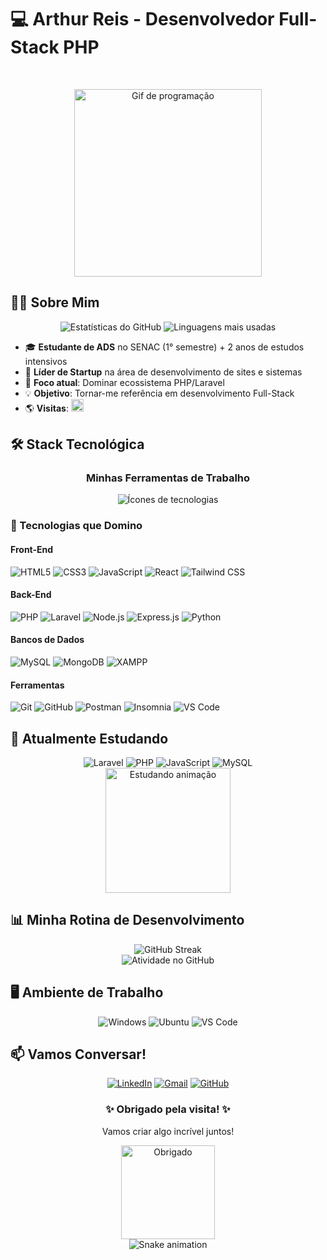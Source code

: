 # 💻 Arthur Reis - Desenvolvedor Full-Stack PHP

<div align="center">
 <p align="center">
  <img src="https://readme-typing-svg.demolab.com?font=Fira+Code&size=22&duration=3000&pause=1000&color=6F4E37&center=true&vCenter=true&width=500&lines=☕+Amante+de+Café+e+Código;💻+Codando+com+Cafeína;🔧+Builds+com+aroma+de+Java;🌙+Debugando+até+de+manhã" alt="">
</p>

  <br>
  <img src="https://media.giphy.com/media/v1.Y2lkPTc5MGI3NjExcWJ2d2J5eWx6b3R3eWx0eWJ5d2Z0b2FqY2J6eGZ0dXJqZ3R0eW5xZyZlcD12MV9pbnRlcm5hbF9naWZfYnlfaWQmY3Q9Zw/qgQUggAC3Pfv687qPC/giphy.gif" width="300" alt="Gif de programação">
</div>

## 👨‍💻 Sobre Mim

<div align="center">
  <img src="https://github-readme-stats.vercel.app/api?username=friarthur&show_icons=true&theme=tokyonight&hide_border=true&include_all_commits=true" alt="Estatísticas do GitHub">
  <img src="https://github-readme-stats.vercel.app/api/top-langs/?username=friarthur&layout=compact&theme=tokyonight&hide_border=true" alt="Linguagens mais usadas">
</div>

- 🎓 **Estudante de ADS** no SENAC (1° semestre) + 2 anos de estudos intensivos
- 🚀 **Líder de Startup** na área de desenvolvimento de sites e sistemas
- 🌱 **Foco atual**: Dominar ecossistema PHP/Laravel
- 💡 **Objetivo**: Tornar-me referência em desenvolvimento Full-Stack
- 🌎 **Visitas**: <img src="https://visitor-badge.laobi.icu/badge?page_id=friarthur.friarthur" alt="Visitas" style="height:20px;">

## 🛠️ Stack Tecnológica

<div align="center">
  <h3>Minhas Ferramentas de Trabalho</h3>
  <img src="https://skillicons.dev/icons?i=php,laravel,js,ts,html,css,tailwind,react,nodejs,mysql,mongodb,git,github,postman,figma,vscode" alt="Ícones de tecnologias">
</div>

### 🔧 Tecnologias que Domino

#### Front-End
<img src="https://img.shields.io/badge/HTML5-E34F26?style=for-the-badge&logo=html5&logoColor=white" alt="HTML5"> 
<img src="https://img.shields.io/badge/CSS3-1572B6?style=for-the-badge&logo=css3&logoColor=white" alt="CSS3">
<img src="https://img.shields.io/badge/JavaScript-F7DF1E?style=for-the-badge&logo=javascript&logoColor=black" alt="JavaScript">
<img src="https://img.shields.io/badge/React-20232A?style=for-the-badge&logo=react&logoColor=61DAFB" alt="React">
<img src="https://img.shields.io/badge/Tailwind_CSS-38B2AC?style=for-the-badge&logo=tailwind-css&logoColor=white" alt="Tailwind CSS">

#### Back-End
<img src="https://img.shields.io/badge/PHP-777BB4?style=for-the-badge&logo=php&logoColor=white" alt="PHP">
<img src="https://img.shields.io/badge/Laravel-FF2D20?style=for-the-badge&logo=laravel&logoColor=white" alt="Laravel">
<img src="https://img.shields.io/badge/Node.js-43853D?style=for-the-badge&logo=node.js&logoColor=white" alt="Node.js">
<img src="https://img.shields.io/badge/Express.js-404D59?style=for-the-badge&logo=express" alt="Express.js">
<img src="https://img.shields.io/badge/Python-3776AB?style=for-the-badge&logo=python&logoColor=white" alt="Python">

#### Bancos de Dados
<img src="https://img.shields.io/badge/MySQL-4479A1?style=for-the-badge&logo=mysql&logoColor=white" alt="MySQL">
<img src="https://img.shields.io/badge/MongoDB-47A248?style=for-the-badge&logo=mongodb&logoColor=white" alt="MongoDB">
<img src="https://img.shields.io/badge/XAMPP-FB7A24?style=for-the-badge&logo=xampp&logoColor=white" alt="XAMPP">

#### Ferramentas
<img src="https://img.shields.io/badge/Git-F05032?style=for-the-badge&logo=git&logoColor=white" alt="Git">
<img src="https://img.shields.io/badge/GitHub-181717?style=for-the-badge&logo=github&logoColor=white" alt="GitHub">
<img src="https://img.shields.io/badge/Postman-FF6C37?style=for-the-badge&logo=postman&logoColor=white" alt="Postman">
<img src="https://img.shields.io/badge/Insomnia-5849BE?style=for-the-badge&logo=insomnia&logoColor=white" alt="Insomnia">
<img src="https://img.shields.io/badge/VS_Code-007ACC?style=for-the-badge&logo=visual-studio-code&logoColor=white" alt="VS Code">

## 🌱 Atualmente Estudando

<div align="center">
  <img src="https://img.shields.io/badge/-Laravel-FF2D20?style=for-the-badge&logo=laravel&logoColor=white" alt="Laravel">
  <img src="https://img.shields.io/badge/-PHP-777BB4?style=for-the-badge&logo=php&logoColor=white" alt="PHP">
  <img src="https://img.shields.io/badge/-JavaScript-F7DF1E?style=for-the-badge&logo=javascript&logoColor=black" alt="JavaScript">
  <img src="https://img.shields.io/badge/-MySQL-4479A1?style=for-the-badge&logo=mysql&logoColor=white" alt="MySQL">
  <br>
  <img src="https://media.giphy.com/media/LMcB8XospGZO8UQq87/giphy.gif" width="200" alt="Estudando animação">
</div>

## 📊 Minha Rotina de Desenvolvimento

<div align="center">
  <img src="https://streak-stats.demolab.com?user=friarthur&theme=tokyonight&hide_border=true" alt="GitHub Streak">
  <br>
  <img src="https://github-readme-activity-graph.vercel.app/graph?username=friarthur&theme=tokyonight&hide_border=true&area=true&custom_title=Minha+Atividade+no+GitHub" alt="Atividade no GitHub">
</div>

## 🖥️ Ambiente de Trabalho

<div align="center">
  <img src="https://img.shields.io/badge/Windows-0078D6?style=for-the-badge&logo=windows&logoColor=white" alt="Windows">
  <img src="https://img.shields.io/badge/Ubuntu-E95420?style=for-the-badge&logo=ubuntu&logoColor=white" alt="Ubuntu">
  <img src="https://img.shields.io/badge/VS_Code-007ACC?style=for-the-badge&logo=visual-studio-code&logoColor=white" alt="VS Code">
</div>

## 📫 Vamos Conversar!

<div align="center">
  <a href="https://www.linkedin.com/in/arthurreism/"><img src="https://img.shields.io/badge/LinkedIn-0077B5?style=for-the-badge&logo=linkedin&logoColor=white" alt="LinkedIn"></a>
  <a href="mailto:arthurfriburgo234@gmail.com"><img src="https://img.shields.io/badge/Gmail-D14836?style=for-the-badge&logo=gmail&logoColor=white" alt="Gmail"></a>
  <a href="https://github.com/friarthur"><img src="https://img.shields.io/badge/GitHub-181717?style=for-the-badge&logo=github&logoColor=white" alt="GitHub"></a>
</div>

<div align="center">
  <h3>✨ Obrigado pela visita! ✨</h3>
  <p>Vamos criar algo incrível juntos!</p>
  <img src="https://media.giphy.com/media/jRf5fsn8G6YaogAWxn/giphy.gif" width="150" alt="Obrigado">
</div>

<!-- Snake Animation -->
<div align="center">
  <img src="https://raw.githubusercontent.com/friarthur/friarthur/output/github-contribution-grid-snake.svg" alt="Snake animation">
</div>
